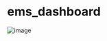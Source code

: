 # ems_dashboard
![image](https://github.com/Yuri561/ems_dashboard/assets/121592752/f79607f6-4640-43a4-8231-cdc38a7df399)

